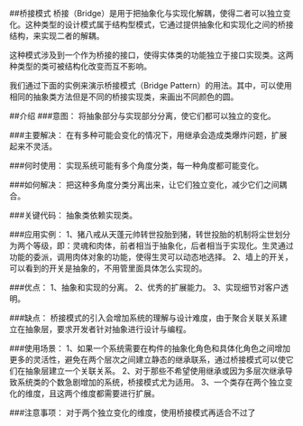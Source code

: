 ##桥接模式
桥接（Bridge）是用于把抽象化与实现化解耦，使得二者可以独立变化。这种类型的设计模式属于结构型模式，它通过提供抽象化和实现化之间的桥接结构，来实现二者的解耦。

这种模式涉及到一个作为桥接的接口，使得实体类的功能独立于接口实现类。这两种类型的类可被结构化改变而互不影响。

我们通过下面的实例来演示桥接模式（Bridge Pattern）的用法。其中，可以使用相同的抽象类方法但是不同的桥接实现类，来画出不同颜色的圆。

##介绍
###意图：
将抽象部分与实现部分分离，使它们都可以独立的变化。

###主要解决：
在有多种可能会变化的情况下，用继承会造成类爆炸问题，扩展起来不灵活。

###何时使用：
实现系统可能有多个角度分类，每一种角度都可能变化。

###如何解决：
把这种多角度分类分离出来，让它们独立变化，减少它们之间耦合。

###关键代码：
抽象类依赖实现类。

###应用实例：
 1、猪八戒从天蓬元帅转世投胎到猪，转世投胎的机制将尘世划分为两个等级，即：灵魂和肉体，前者相当于抽象化，后者相当于实现化。生灵通过功能的委派，调用肉体对象的功能，使得生灵可以动态地选择。 2、墙上的开关，可以看到的开关是抽象的，不用管里面具体怎么实现的。

###优点：
 1、抽象和实现的分离。 2、优秀的扩展能力。 3、实现细节对客户透明。

###缺点：
桥接模式的引入会增加系统的理解与设计难度，由于聚合关联关系建立在抽象层，要求开发者针对抽象进行设计与编程。

###使用场景：
 1、如果一个系统需要在构件的抽象化角色和具体化角色之间增加更多的灵活性，避免在两个层次之间建立静态的继承联系，通过桥接模式可以使它们在抽象层建立一个关联关系。 2、对于那些不希望使用继承或因为多层次继承导致系统类的个数急剧增加的系统，桥接模式尤为适用。 3、一个类存在两个独立变化的维度，且这两个维度都需要进行扩展。

###注意事项：
对于两个独立变化的维度，使用桥接模式再适合不过了